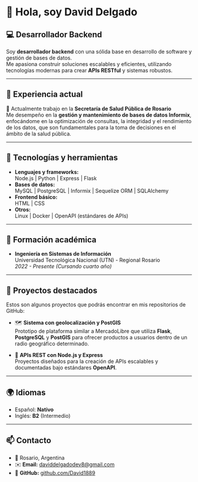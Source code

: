 # 👋 Hola, soy David Delgado  

## 💻 Desarrollador Backend  

Soy **desarrollador backend** con una sólida base en desarrollo de software y gestión de bases de datos.  
Me apasiona construir soluciones escalables y eficientes, utilizando tecnologías modernas para crear **APIs RESTful** y sistemas robustos.  

---

## 🏢 Experiencia actual  
💼 Actualmente trabajo en la **Secretaría de Salud Pública de Rosario**  
Me desempeño en la **gestión y mantenimiento de bases de datos Informix**, enfocándome en la optimización de consultas, la integridad y el rendimiento de los datos, que son fundamentales para la toma de decisiones en el ámbito de la salud pública.

---

## 🚀 Tecnologías y herramientas
- **Lenguajes y frameworks:**  
  Node.js | Python | Express | Flask  
- **Bases de datos:**  
  MySQL | PostgreSQL | Informix | Sequelize ORM | SQLAlchemy  
- **Frontend básico:**  
  HTML | CSS  
- **Otros:**  
  Linux | Docker | OpenAPI (estándares de APIs)  

---

## 🌱 Formación académica  
- **Ingeniería en Sistemas de Información**  
  Universidad Tecnológica Nacional (UTN) - Regional Rosario  
  _2022 - Presente (Cursando cuarto año)_

---

## 📂 Proyectos destacados
Estos son algunos proyectos que podrás encontrar en mis repositorios de GitHub:

- 🗺️ **Sistema con geolocalización y PostGIS**  
  Prototipo de plataforma similar a MercadoLibre que utiliza **Flask**, **PostgreSQL** y **PostGIS** para ofrecer productos a usuarios dentro de un radio geográfico determinado.  

- 🔗 **APIs REST con Node.js y Express**  
  Proyectos diseñados para la creación de APIs escalables y documentadas bajo estándares **OpenAPI**.

---

## 🌍 Idiomas
- Español: **Nativo**  
- Inglés: **B2** (Intermedio)

---

## 📫 Contacto
- 📍 Rosario, Argentina  
- ✉️ **Email:** daviddelgadodev8@gmail.com  
- 💼 **GitHub:** [github.com/David1889](https://github.com/David1889)
